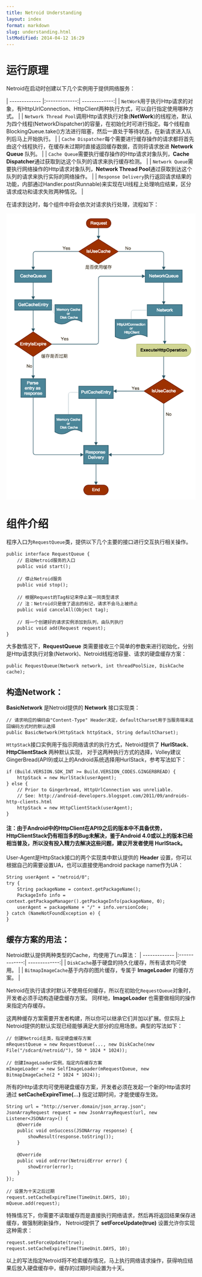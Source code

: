 ```yaml
---
title: Netroid Understanding
layout: index
format: markdown
slug: understanding.html
lstModified: 2014-04-12 16:29
---
```


# 运行原理

Netroid在启动时创建以下几个实例用于提供网络服务：

| ------------- |:-------------:| -------------:|
| `NetWork`用于执行Http请求的对象，有HttpUrlConnection、HttpClient两种执行方式，可以自行指定使用哪种方式。 |
| `Network Thread Pool`调用Http请求执行对象(**NetWork**)的线程池，默认为四个线程(NetworkDispatcher)的容量，在初始化时可进行指定。每个线程由BlockingQueue.take()方法进行阻塞，然后一直处于等待状态，在新请求进入队列后马上开始执行。 |
| `Cache Dispatcher`每个需要进行缓存操作的请求都将首先由这个线程执行，在缓存未过期时直接返回缓存数据，否则将请求放进 **Network Queue** 队列。 |
| `Cache Queue`需要执行缓存操作的Http请求对象队列，**Cache Dispatcher**通过获取到达这个队列的请求来执行缓存检测。 |
| `Network Queue`需要执行网络操作的Http请求对象队列，**Network Thread Pool**通过获取到达这个队列的请求来执行实际的网络操作。 |
| `Response Delivery`执行返回请求结果的功能，内部通过Handler.post(Runnable)来实现在UI线程上处理响应结果，区分请求成功和请求失败两种情况。 |

在请求到达时，每个组件中将会依次对请求执行处理，流程如下：

![Netroid Request Handling Flowchart](/netroid_request_handling_flowchart.png "Netroid Request Handling Flowchart")


# 组件介绍

程序入口为`RequestQueue`类，提供以下几个主要的接口进行交互执行相关操作。

    public interface RequestQueue {
        // 启动Netroid服务的入口
        public void start();

        // 停止Netroid服务
        public void stop();

        // 根据Request的Tag标记来停止某一同类型请求
        // 注：Netroid只是做了退出的标记，请求不会马上被终止
        public void cancelAll(Object tag);

        // 将一个创建好的请求实例添加到队列，由队列执行
        public void add(Request request);
    }

大多数情况下，**RequestQueue** 类需要接收三个简单的参数来进行初始化，分别是Http请求执行对象(Network)、Netroid线程池容量、请求的硬盘缓存方案：

    public RequestQueue(Network network, int threadPoolSize, DiskCache cache);

## 构造Network：

**BasicNetwork** 是Netroid提供的 **Network** 接口实现类：

    // 请求响应的编码由"Content-Type" Header决定，defaultCharset用于当服务端未返回编码方式时的默认选择
    public BasicNetwork(HttpStack httpStack, String defaultCharset);

`HttpStack`接口实例用于指示网络请求的执行方式，Netroid提供了 **HurlStack**、**HttpClientStack** 两种默认实现，
对于这两种执行方式的选择，Volley建议GingerBread(API9)或以上的Android系统选择用HurlStack，参考写法如下：

    if (Build.VERSION.SDK_INT >= Build.VERSION_CODES.GINGERBREAD) {
        httpStack = new HurlStack(userAgent);
    } else {
        // Prior to Gingerbread, HttpUrlConnection was unreliable.
        // See: http://android-developers.blogspot.com/2011/09/androids-http-clients.html
        httpStack = new HttpClientStack(userAgent);
    }

#### 注：由于Android中的HttpClient在API9之后的版本中不具备优势，HttpClientStack仍有相当多的Bug未解决，鉴于Android 4.0或以上的版本已经相当普及，所以没有投入精力去解决这些问题，建议开发者使用 **HurlStack**。

User-Agent是HttpStack接口的两个实现类中默认提供的 **Header** 设置，你可以根据自己的需要设置UA，也可以直接使用android package name作为UA：

    String userAgent = "netroid/0";
    try {
        String packageName = context.getPackageName();
        PackageInfo info = context.getPackageManager().getPackageInfo(packageName, 0);
        userAgent = packageName + "/" + info.versionCode;
    } catch (NameNotFoundException e) {
    }

## 缓存方案的用法：

Netroid默认提供两种类型的Cache，均使用了Lru算法：
| ------------- |:-------------:| -------------:|
| `DiskCache`基于硬盘的持久化缓存，所有请求均可使用。 |
| `BitmapImageCache`基于内存的图片缓存，专属于 **ImageLoader** 的缓存方案。 |

Netroid在执行请求时默认不使用任何缓存，所以在初始化`RequestQueue`对象时，开发者必须手动构造硬盘缓存方案。
同样地，**ImageLoader** 也需要做相同的操作来指定内存缓存。

这两种缓存方案需要开发者构建，所以你可以继承它们并加以扩展。但实际上Netroid提供的默认实现已经能够满足大部分的应用场景。典型的写法如下：

    // 创建Netroid主类，指定硬盘缓存方案
    mRequestQueue = new RequestQueue(..., new DiskCache(new File("/sdcard/netroid/"), 50 * 1024 * 1024));

    // 创建ImageLoader实例，指定内存缓存方案
    mImageLoader = new SelfImageLoader(mRequestQueue, new BitmapImageCache(2 * 1024 * 1024));

所有的Http请求均可使用硬盘缓存方案，开发者必须在发起一个新的Http请求时通过 **setCacheExpireTime(...)** 指定过期时间，才能使缓存生效。

    String url = "http://server.domain/json_array.json";
    JsonArrayRequest request = new JsonArrayRequest(url, new Listener<JSONArray>() {
        @Override
        public void onSuccess(JSONArray response) {
            showResult(response.toString());
        }

        @Override
        public void onError(NetroidError error) {
            showError(error);
        }
    });

    // 设置为十天之后过期
    request.setCacheExpireTime(TimeUnit.DAYS, 10);
    mQueue.add(request);

特殊情况下，你需要不读取缓存而是直接执行网络请求，然后再将返回结果保存进缓存，做强制刷新操作，
Netroid提供了 **setForceUpdate(true)** 设置允许你实现这种需求：

    request.setForceUpdate(true);
    request.setCacheExpireTime(TimeUnit.DAYS, 10);

以上的写法指定Netroid将不检索缓存情况，马上执行网络请求操作，获得响应结果后放入硬盘缓存中，缓存的过期时间设置为十天。

